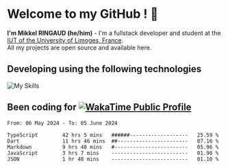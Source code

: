 # Welcome to my GitHub ! 🌃
**I'm Mikkel RINGAUD (he/him)** - I'm a fullstack developer and student at the [IUT of the University of Limoges, France](https://iut.unilim.fr). \
All my projects are open source and available here.

## Developing using the following technologies

![My Skills](https://skillicons.dev/icons?i=dart,solidjs,pnpm,nodejs,ts,js,vercel,html,css,astro,git,md,discord,electron,figma,obsidian,github,windows,arch,bash,bun,c,cloudflare,linux,py,tailwind,vscode,nginx,npm,tauri,vite,zig,yarn,windicss&theme=dark)


## Been coding for [![WakaTime Public Profile](https://wakatime.com/badge/user/0839e595-e07a-435c-8d59-ed95f2a3d6dd.svg?style=flat-square)](https://wakatime.com/@0839e595-e07a-435c-8d59-ed95f2a3d6dd)

<!--START_SECTION:waka-->

```plain
From: 06 May 2024 - To: 05 June 2024

TypeScript        42 hrs 5 mins   ######-------------------   25.59 %
Dart              11 hrs 46 mins  ##-----------------------   07.16 %
Markdown          9 hrs 48 mins   #------------------------   05.96 %
JavaScript        3 hrs 7 mins    -------------------------   01.90 %
JSON              1 hr 48 mins    -------------------------   01.10 %
```

<!--END_SECTION:waka-->
